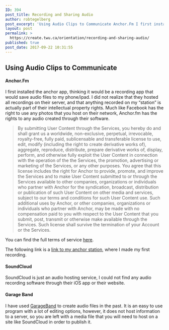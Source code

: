 ```yaml
---
ID: 394
post_title: Recording and Sharing Audio
author: robtegelberg
post_excerpt: 'Using Audio Clips to Communicate Anchor.Fm I first installed the anchor app, thinking it would be a recording app that would save audio files to my phone/ipad. I did not realize that they hosted all recordings on their server, and that anything recorded on my &ldquo;station&rdquo; is actually part of their intellectual property rights. Much [&hellip;]'
layout: post
permalink: >
  https://create.twu.ca/orientation/recording-and-sharing-audio/
published: true
post_date: 2017-09-22 10:31:55
---
```

<h2>Using Audio Clips to Communicate</h2>
<h4>Anchor.Fm</h4>
<p>I first installed the anchor app, thinking it would be a recording app that would save audio files to my phone/ipad. I did not realize that they hosted all recordings on their server, and that anything recorded on my &#8220;station&#8221; is actually part of their intellectual property rights. Much like Facebook has the right to use any photos that you host on their network, Anchor.fm has the rights to any audio created through their software.</p>
<blockquote><p>By submitting User Content through the Services, you hereby do and shall grant us a worldwide, non-exclusive, perpetual, irrevocable, royalty-free, fully paid, sublicensable and transferable license to use, edit, modify (including the right to create derivative works of), aggregate, reproduce, distribute, prepare derivative works of, display, perform, and otherwise fully exploit the User Content in connection with the operation of the the Services, the promotion, advertising or marketing of the Services, or any other purposes. You agree that this license includes the right for Anchor to provide, promote, and improve the Services and to make User Content submitted to or through the Services available to other companies, organizations or individuals who partner with Anchor for the syndication, broadcast, distribution or publication of such User Content on other media and services, subject to our terms and conditions for such User Content use. Such additional uses by Anchor, or other companies, organizations or individuals who partner with Anchor, may be made with no compensation paid to you with respect to the User Content that you submit, post, transmit or otherwise make available through the Services. Such license shall survive the termination of your Account or the Services.</p></blockquote>
<p>You can find the full terms of service <a href="https://anchor.fm/tos">here</a>.</p>
<p>The following link is a <a href="https://anchor.fm/rob60?at=831040">link to my anchor station</a>, where I made my first recording.</p>
<h4>SoundCloud</h4>
<p>SoundCloud is just an audio hosting service, I could not find any audio recording software through their iOS app or their website.</p>
<h4>Garage Band</h4>
<p>I have used <a href="https://itunes.apple.com/ca/app/garageband/id408709785?mt=8">GarageBand</a> to create audio files in the past. It is an easy to use program with a lot of editing options, however, it does not host information to a server, so you are left with a media file that you will need to host on a site like SoundCloud in order to publish it.</p>
<p>&nbsp;</p>